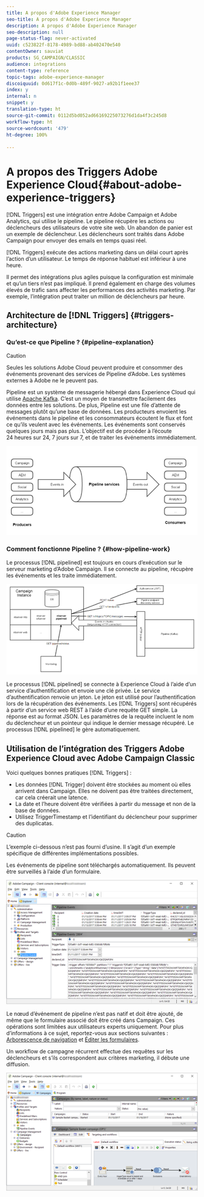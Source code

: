 ```yaml
---
title: A propos d'Adobe Experience Manager
seo-title: A propos d'Adobe Experience Manager
description: A propos d'Adobe Experience Manager
seo-description: null
page-status-flag: never-activated
uuid: c523822f-8178-4989-bd88-ab402470e540
contentOwner: sauviat
products: SG_CAMPAIGN/CLASSIC
audience: integrations
content-type: reference
topic-tags: adobe-experience-manager
discoiquuid: 0d617f1c-0d0b-489f-9027-a92b1f1eee37
index: y
internal: n
snippet: y
translation-type: ht
source-git-commit: 0112d5bd052ad66169225073276d1da4f3c245d8
workflow-type: ht
source-wordcount: '479'
ht-degree: 100%

---
```



# A propos des Triggers Adobe Experience Cloud{#about-adobe-experience-triggers}

[!DNL Triggers] est une intégration entre Adobe Campaign et Adobe Analytics, qui utilise le pipeline. Le pipeline récupère les actions ou déclencheurs des utilisateurs de votre site web. Un abandon de panier est un exemple de déclencheur. Les déclencheurs sont traités dans Adobe Campaign pour envoyer des emails en temps quasi réel.

[!DNL Triggers] exécute des actions marketing dans un délai court après l’action d’un utilisateur. Le temps de réponse habituel est inférieur à une heure.

Il permet des intégrations plus agiles puisque la configuration est minimale et qu’un tiers n’est pas impliqué.
Il prend également en charge des volumes élevés de trafic sans affecter les performances des activités marketing. Par exemple, l’intégration peut traiter un million de déclencheurs par heure.

## Architecture de [!DNL Triggers] {#triggers-architecture}

### Qu’est-ce que Pipeline ? {#pipeline-explanation}

>[!CAUTION]
>
>Seules les solutions Adobe Cloud peuvent produire et consommer des événements provenant des services de Pipeline d’Adobe. Les systèmes externes à Adobe ne le peuvent pas.

Pipeline est un système de messagerie hébergé dans Experience Cloud qui utilise [Apache Kafka](http://kafka.apache.org/). C’est un moyen de transmettre facilement des données entre les solutions. De plus, Pipeline est une file d’attente de messages plutôt qu’une base de données. Les producteurs envoient les événements dans le pipeline et les consommateurs écoutent le flux et font ce qu’ils veulent avec les événements. Les événements sont conservés quelques jours mais pas plus. L’objectif est de procéder à l’écoute 24 heures sur 24, 7 jours sur 7, et de traiter les événements immédiatement.

![](assets/triggers_1.png)

### Comment fonctionne Pipeline ? {#how-pipeline-work}

Le processus [!DNL pipelined] est toujours en cours d’exécution sur le serveur marketing d’Adobe Campaign. Il se connecte au pipeline, récupère les événements et les traite immédiatement.

![](assets/triggers_2.png)

Le processus [!DNL pipelined] se connecte à Experience Cloud à l’aide d’un service d’authentification et envoie une clé privée. Le service d’authentification renvoie un jeton. Le jeton est utilisé pour l’authentification lors de la récupération des événements. Les [!DNL Triggers] sont récupérés à partir d’un service web REST à l’aide d’une requête GET simple. La réponse est au format JSON. Les paramètres de la requête incluent le nom du déclencheur et un pointeur qui indique le dernier message récupéré. Le processus [!DNL pipelined] le gère automatiquement.

## Utilisation de l’intégration des Triggers Adobe Experience Cloud avec Adobe Campaign Classic

Voici quelques bonnes pratiques [!DNL Triggers] :

* Les données [!DNL Trigger] doivent être stockées au moment où elles arrivent dans Campaign. Elles ne doivent pas être traitées directement, car cela créerait une latence.
* La date et l’heure doivent être vérifiées à partir du message et non de la base de données.
* Utilisez TriggerTimestamp et l’identifiant du déclencheur pour supprimer des duplicatas.

>[!CAUTION]
>
>L’exemple ci-dessous n’est pas fourni d’usine. Il s’agit d’un exemple spécifique de différentes implémentations possibles.

Les événements de pipeline sont téléchargés automatiquement. Ils peuvent être surveillés à l’aide d’un formulaire.

![](assets/triggers_3.png)

Le nœud d’événement de pipeline n’est pas natif et doit être ajouté, de même que le formulaire associé doit être créé dans Campaign. Ces opérations sont limitées aux utilisateurs experts uniquement. Pour plus d’informations à ce sujet, reportez-vous aux sections suivantes : [Arborescence de navigation](../../configuration/using/about-navigation-hierarchy.md) et [Éditer les formulaires](../../configuration/using/editing-forms.md).

Un workflow de campagne récurrent effectue des requêtes sur les déclencheurs et s’ils correspondent aux critères marketing, il débute une diffusion.

![](assets/triggers_4.png)
